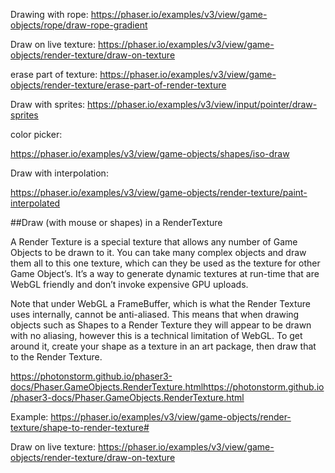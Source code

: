 Drawing with rope:
https://phaser.io/examples/v3/view/game-objects/rope/draw-rope-gradient

Draw on live texture:
https://phaser.io/examples/v3/view/game-objects/render-texture/draw-on-texture

erase part of texture:
https://phaser.io/examples/v3/view/game-objects/render-texture/erase-part-of-render-texture

Draw with sprites:
https://phaser.io/examples/v3/view/input/pointer/draw-sprites

color picker:

https://phaser.io/examples/v3/view/game-objects/shapes/iso-draw

Draw with interpolation:

https://phaser.io/examples/v3/view/game-objects/render-texture/paint-interpolated

##Draw (with mouse or shapes) in a RenderTexture

A Render Texture is a special texture that allows any number of Game Objects to be drawn to it. You can take many complex objects and draw them all to this one texture, which can they be used as the texture for other Game Object’s. It’s a way to generate dynamic textures at run-time that are WebGL friendly and don’t invoke expensive GPU uploads.

Note that under WebGL a FrameBuffer, which is what the Render Texture uses internally, cannot be anti-aliased. This means that when drawing objects such as Shapes to a Render Texture they will appear to be drawn with no aliasing, however this is a technical limitation of WebGL. To get around it, create your shape as a texture in an art package, then draw that to the Render Texture.


https://photonstorm.github.io/phaser3-docs/Phaser.GameObjects.RenderTexture.htmlhttps://photonstorm.github.io/phaser3-docs/Phaser.GameObjects.RenderTexture.html

Example:
https://phaser.io/examples/v3/view/game-objects/render-texture/shape-to-render-texture#

Draw on live texture:
https://phaser.io/examples/v3/view/game-objects/render-texture/draw-on-texture